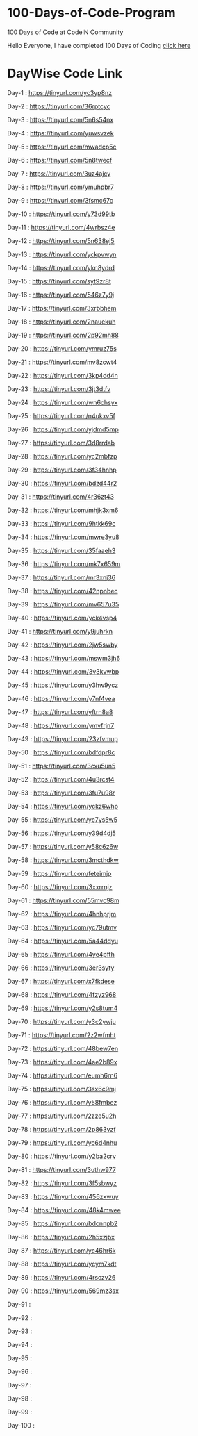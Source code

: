# 100-Days-of-Code-Program
100 Days of Code at CodeIN Community

Hello Everyone, I have completed 100 Days of Coding [click here](https://www.linkedin.com/posts/gsharanraghav8_100-days-code-links-activity-6984963892170952704-w5ZP?utm_source=share&utm_medium=member_desktop)

# DayWise Code Link
Day-1 : https://tinyurl.com/yc3yp8nz

Day-2 : https://tinyurl.com/36rptcyc

Day-3 : https://tinyurl.com/5n6s54nx

Day-4 : https://tinyurl.com/yuwsvzek

Day-5 : https://tinyurl.com/mwadcp5c

Day-6 : https://tinyurl.com/5n8twecf

Day-7 : https://tinyurl.com/3uz4ajcy

Day-8 : https://tinyurl.com/ymuhpbr7

Day-9 : https://tinyurl.com/3fsmc67c

Day-10 : https://tinyurl.com/y73d99tb

Day-11 : https://tinyurl.com/4wrbsz4e

Day-12 : https://tinyurl.com/5n638ej5

Day-13 : https://tinyurl.com/yckpvwyn

Day-14 : https://tinyurl.com/ykn8ydrd

Day-15 : https://tinyurl.com/syt9zr8t

Day-16 : https://tinyurl.com/546z7y9j

Day-17 : https://tinyurl.com/3xrbbhem

Day-18 : https://tinyurl.com/2nauekuh

Day-19 : https://tinyurl.com/2p92mh88

Day-20 : https://tinyurl.com/ymruz75s

Day-21 : https://tinyurl.com/mv8zcwt4

Day-22 : https://tinyurl.com/3kp4dd4n

Day-23 : https://tinyurl.com/3jt3dtfv

Day-24 : https://tinyurl.com/wn6chsyx

Day-25 : https://tinyurl.com/n4ukxv5f

Day-26 : https://tinyurl.com/yjdmd5mp

Day-27 : https://tinyurl.com/3d8rrdab

Day-28 : https://tinyurl.com/yc2mbfzp

Day-29 : https://tinyurl.com/3f34hnhp

Day-30 : https://tinyurl.com/bdzd44r2

Day-31 : https://tinyurl.com/4r36zt43

Day-32 : https://tinyurl.com/mhjk3xm6

Day-33 : https://tinyurl.com/9htkk69c

Day-34 : https://tinyurl.com/mwre3yu8

Day-35 : https://tinyurl.com/35faaeh3

Day-36 : https://tinyurl.com/mk7x659m

Day-37 : https://tinyurl.com/mr3xnj36

Day-38 : https://tinyurl.com/42npnbec

Day-39 : https://tinyurl.com/mv657u35

Day-40 : https://tinyurl.com/yck4vsp4

Day-41 : https://tinyurl.com/y9juhrkn

Day-42 : https://tinyurl.com/2jw5swby

Day-43 : https://tinyurl.com/mswm3jh6

Day-44 : https://tinyurl.com/3v3kvwbp

Day-45 : https://tinyurl.com/y3hw9ycz

Day-46 : https://tinyurl.com/y7nf4vea

Day-47 : https://tinyurl.com/yftrn8a8

Day-48 : https://tinyurl.com/ymvfrjn7

Day-49 : https://tinyurl.com/23zfvmup

Day-50 : https://tinyurl.com/bdfdpr8c

Day-51 : https://tinyurl.com/3cxu5un5

Day-52 : https://tinyurl.com/4u3rcst4

Day-53 : https://tinyurl.com/3fu7u98r

Day-54 : https://tinyurl.com/yckz6whp 

Day-55 : https://tinyurl.com/yc7ys5w5

Day-56 : https://tinyurl.com/y39d4dj5

Day-57 : https://tinyurl.com/y58c6z6w

Day-58 : https://tinyurl.com/3mcthdkw

Day-59 : https://tinyurl.com/fetejmjp

Day-60 : https://tinyurl.com/3xxrrnjz

Day-61 : https://tinyurl.com/55mvc98m

Day-62 : https://tinyurl.com/4hnhprjm

Day-63 : https://tinyurl.com/yc79utmv

Day-64 : https://tinyurl.com/5a44ddyu

Day-65 : https://tinyurl.com/4ye4pfth

Day-66 : https://tinyurl.com/3er3syty

Day-67 : https://tinyurl.com/x7fkdese

Day-68 : https://tinyurl.com/4fzyz968

Day-69 : https://tinyurl.com/y2s8tum4

Day-70 : https://tinyurl.com/y3c2ywju

Day-71 : https://tinyurl.com/2z2wfmht

Day-72 : https://tinyurl.com/48bew7en

Day-73 : https://tinyurl.com/4ae2b89x

Day-74 : https://tinyurl.com/eumh6rn6

Day-75 : https://tinyurl.com/3sx6c9mj

Day-76 : https://tinyurl.com/y58fmbez

Day-77 : https://tinyurl.com/2zze5u2h

Day-78 : https://tinyurl.com/2p863vzf

Day-79 : https://tinyurl.com/yc6d4nhu

Day-80 : https://tinyurl.com/y2ba2crv

Day-81 : https://tinyurl.com/3uthw977

Day-82 : https://tinyurl.com/3f5sbwyz

Day-83 : https://tinyurl.com/456zxwuy

Day-84 : https://tinyurl.com/48k4mwee

Day-85 : https://tinyurl.com/bdcnnpb2

Day-86 : https://tinyurl.com/2h5xzjbx

Day-87 : https://tinyurl.com/yc46hr6k

Day-88 : https://tinyurl.com/ycym7kdt

Day-89 : https://tinyurl.com/4rsczv26

Day-90 : https://tinyurl.com/569mz3sx

Day-91 : 

Day-92 :

Day-93 :

Day-94 :

Day-95 :

Day-96 :

Day-97 :

Day-98 :

Day-99 :

Day-100 :
